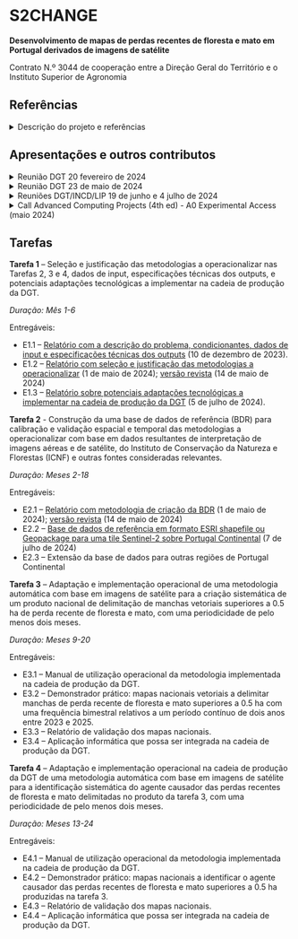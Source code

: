 # S2CHANGE 

**Desenvolvimento de mapas de perdas recentes de floresta e mato em Portugal derivados de imagens de satélite**

Contrato N.º 3044 de cooperação entre a Direção Geral do Território e o Instituto Superior de Agronomia

## Referências

<details markdown="block">
<summary> Descrição do projeto e referências</summary>

* Gestor do Contrato: Hugo Costa, DGT
* Responsável pela execução: Manuel Campagnolo, CEF, DCEB, ISA
* Procedimento CEXC/2152/2023
* O contrato tem enquadramento no subprojecto «P1.5- Dados de deteção remota para a gestão
florestal» (DRFloresta) do projeto Agenda Transform (Agenda para a transformação digital das
cadeias de valor florestais numa economia portuguesa mais resiliente e hipocarbónica), apoiado
pelo Plano de Recuperação e Resiliência (PRR), sob o cabimento n.º CI42300913 e compromisso n.º
CI52301229
* O contrato tem por objecto a realização de atividades de investigação e
desenvolvimento (I&D) para o desenvolvimento de metodologias eficazes à escala nacional e
eficientes a nível computacional para a criação sistemática de um produto nacional em formato
vetorial de delimitação de manchas superiores a 0.5 ha de perda recente de floresta e mato com
base em análise automática de imagens de satélite
* Data de início: contrato assinado a 20 de outubro de 2023
* Centro de custos do ISA: 5207 (S2CHANGE)
</details>

## Apresentações e outros contributos

<details markdown="block">
<summary> Reunião DGT 20 fevereiro de 2024</summary>

* Apresentação Sara Caetano. Resultados que permitem comparar a aplicação da metodologia de deteção de alterações (CCD), com o algoritmo Python pyccd, a imagens Sentinel-2 obtidas no GEE (com máscara de nuvens produzida pelo algoritmo S2cloudness) com as imagens Sentinel-2 préprocessadas pela Theia: [ficheiro powerpoint](PPT_CCD_20fev.pptx)
* Apresentação Inês Silveira sobre a base de dados de referência Navigator; análise em particular da distribuição de datas de cortes dentro do mesmo talhão e da possibilidade de associar um sub-talhão a cada data de corte; análise preliminar sobre a possibilidade de associar uma alteração de sinal a operações de rechega e outras [ficheiro pdf](Apresentacao_BD_NVG_IS_20fev.pdf)

</details>

<details markdown="block">
<summary> Reunião DGT 23 de maio de 2024</summary>

* Apresentação Sara Caetano [ficheiro pdf](PPT_CCD_23maio2024.pdf)
* Apresentação Inês Silveira [ficheiro pdf](Apresentacao_DatasCorte_DGT_23maio2024.pdf)

</details>

</details>

<details markdown="block">
<summary> Reuniões DGT/INCD/LIP 19 de junho e 4 julho de 2024</summary>

* [Apresentação](reuniao_DGT_4_julho_2024.pdf)

</details>



<details markdown="block">
<summary> Call Advanced Computing Projects (4th ed) - A0 Experimental Access (maio 2024)</summary>

* [Candidatura](Application_2024.07034.CPCA.pdf)

</details>


## Tarefas

**Tarefa 1** – Seleção e justificação das metodologias a operacionalizar nas Tarefas 2, 3 e 4, dados de input, especificações técnicas dos outputs, e potenciais adaptações tecnológicas a implementar na cadeia de produção da DGT.

*Duração: Mês 1-6*

Entregáveis:
  * E1.1 – [Relatório com a descrição do problema, condicionantes, dados de input e especificações técnicas dos outputs](Entregavel_1_1.pdf) (10 de dezembro de 2023).
  * E1.2 – [Relatório com seleção e justificação das metodologias a operacionalizar](Entregavel_1_2.pdf) (1 de maio de 2024); [versão revista](Entregavel_1_2_v2.pdf) (14 de maio de 2024)
  * E1.3 – [Relatório sobre potenciais adaptações tecnológicas a implementar na cadeia de produção da DGT](Entregável_1.3_v3.pdf) (5 de julho de 2024).

**Tarefa 2** - Construção da uma base de dados de referência (BDR) para calibração e validação espacial e temporal das metodologias a operacionalizar com base em dados resultantes de interpretação de imagens aéreas e de satélite, do Instituto de Conservação da Natureza e Florestas (ICNF) e outras fontes consideradas relevantes.

*Duração: Meses 2-18*

Entregáveis:  
  * E2.1 – [Relatório com metodologia de criação da BDR](Entregavel_2_1.pdf) (1 de maio de 2024); [versão revista](Entregavel_2_1_v2.pdf) (14 de maio de 2024)
  * E2.2 – [Base de dados de referência em formato ESRI shapefile ou Geopackage para uma tile Sentinel-2 sobre Portugal Continental](Entregavel_2_2_BDR_navigator_sentinel2_metadados_v4.pdf) (7 de julho de 2024)
  * E2.3 – Extensão da base de dados para outras regiões de Portugal Continental

**Tarefa 3** – Adaptação e implementação operacional de uma metodologia automática com base em imagens de satélite para a criação sistemática de um produto nacional de delimitação de manchas vetoriais superiores a 0.5 ha de perda recente de floresta e mato, com uma periodicidade de pelo menos dois meses.

*Duração: Meses 9-20*

Entregáveis:
  * E3.1 – Manual de utilização operacional da metodologia implementada na cadeia de produção da DGT.
  * E3.2 – Demonstrador prático: mapas nacionais vetoriais a delimitar manchas de perda recente de floresta e mato superiores a 0.5 ha com uma frequência bimestral relativos a um período contínuo de dois anos entre 2023 e 2025.
  * E3.3 – Relatório de validação dos mapas nacionais.
  * E3.4 – Aplicação informática que possa ser integrada na cadeia de produção da DGT.

**Tarefa 4** – Adaptação e implementação operacional na cadeia de produção da DGT de uma metodologia automática com base em imagens de satélite para a identificação sistemática do agente causador das perdas recentes de floresta e mato delimitadas no produto da tarefa 3, com uma periodicidade de pelo menos dois meses.

*Duração: Meses 13-24*

Entregáveis:
  * E4.1 – Manual de utilização operacional da metodologia implementada na cadeia de produção da DGT.
  * E4.2 – Demonstrador prático: mapas nacionais a identificar o agente causador das perdas recentes de floresta e mato superiores a 0.5 ha produzidas na tarefa 3.
  * E4.3 – Relatório de validação dos mapas nacionais.
  * E4.4 – Aplicação informática que possa ser integrada na cadeia de produção da DGT. 
